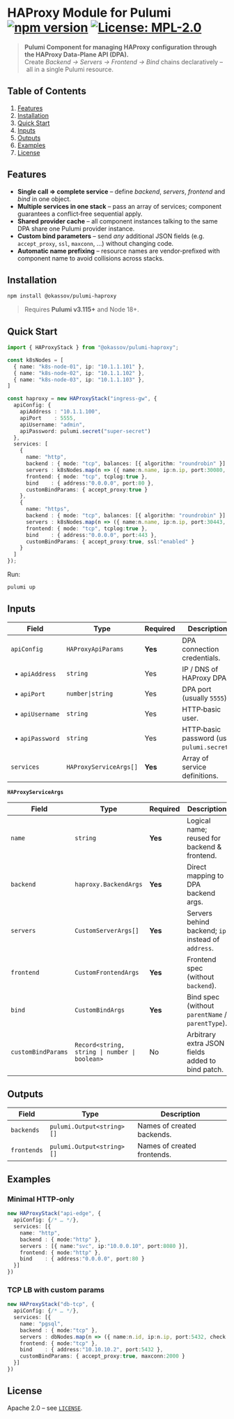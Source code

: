 # HAProxy Module for Pulumi [![npm version](https://badge.fury.io/js/%40okassov%2Fpulumi-haproxy.svg)](https://www.npmjs.com/package/%40okassov%2Fpulumi-haproxy) [![License: MPL-2.0](https://img.shields.io/badge/License-MPL%202.0-brightgreen.svg)](https://mozilla.org/MPL/2.0/)

> **Pulumi Component for managing HAProxy configuration through the HAProxy Data‑Plane API (DPA).**\
> Create *Backend → Servers → Frontend → Bind* chains declaratively – all in a single Pulumi resource.

## Table of Contents

1. [Features](#features)
2. [Installation](#installation)
3. [Quick Start](#quick-start)
4. [Inputs](#inputs)
5. [Outputs](#outputs)
6. [Examples](#examples)
7. [License](#license)

## Features

- **Single call ⇒ complete service** – define *backend*, *servers*, *frontend* and *bind* in one object.
- **Multiple services in one stack** – pass an array of services; component guarantees a conflict‑free sequential apply.
- **Shared provider cache** – all component instances talking to the same DPA share one Pulumi provider instance.
- **Custom bind parameters** – send *any* additional JSON fields (e.g. `accept_proxy`, `ssl`, `maxconn`, …) without changing code.
- **Automatic name prefixing** – resource names are vendor‑prefixed with component name to avoid collisions across stacks.

## Installation

```bash
npm install @okassov/pulumi-haproxy
```

> Requires **Pulumi v3.115+** and Node 18+.

## Quick Start

```ts
import { HAProxyStack } from "@okassov/pulumi-haproxy";

const k8sNodes = [
  { name: "k8s-node-01", ip: "10.1.1.101" },
  { name: "k8s-node-02", ip: "10.1.1.102" },
  { name: "k8s-node-03", ip: "10.1.1.103" },
]

const haproxy = new HAProxyStack("ingress-gw", {
  apiConfig: {
    apiAddress : "10.1.1.100",
    apiPort    : 5555,
    apiUsername: "admin",
    apiPassword: pulumi.secret("super‑secret")
  },
  services: [
    {
      name: "http",
      backend : { mode: "tcp", balances: [{ algorithm: "roundrobin" }] },
      servers : k8sNodes.map(n => ({ name:n.name, ip:n.ip, port:30080, check:true, sendProxy:true })),
      frontend: { mode: "tcp", tcplog:true },
      bind    : { address:"0.0.0.0", port:80 },
      customBindParams: { accept_proxy:true }
    },
    {
      name: "https",
      backend : { mode: "tcp", balances: [{ algorithm: "roundrobin" }] },
      servers : k8sNodes.map(n => ({ name:n.name, ip:n.ip, port:30443, check:true, sendProxy:true })),
      frontend: { mode: "tcp", tcplog:true },
      bind    : { address:"0.0.0.0", port:443 },
      customBindParams: { accept_proxy:true, ssl:"enabled" }
    }
  ]
});
```

Run:

```bash
pulumi up
```

## Inputs

| Field             | Type                   | Required | Description                                |
| ----------------- | ---------------------- | -------- | ------------------------------------------ |
| `apiConfig`       | `HAProxyApiParams`     | **Yes**  | DPA connection credentials.                |
|   • `apiAddress`  | `string`               | Yes      | IP / DNS of HAProxy DPA.                   |
|   • `apiPort`     | `number\|string`       | Yes      | DPA port (usually `5555`).                 |
|   • `apiUsername` | `string`               | Yes      | HTTP‑basic user.                           |
|   • `apiPassword` | `string`               | Yes      | HTTP‑basic password (use `pulumi.secret`). |
| `services`        | `HAProxyServiceArgs[]` | **Yes**  | Array of service definitions.              |

**`HAProxyServiceArgs`**

| Field              | Type                                          | Required | Description                                        |
| ------------------ | --------------------------------------------- | -------- | -------------------------------------------------- |
| `name`             | `string`                                      | **Yes**  | Logical name; reused for backend & frontend.       |
| `backend`          | `haproxy.BackendArgs`                         | **Yes**  | Direct mapping to DPA backend args.                |
| `servers`          | `CustomServerArgs[]`                          | **Yes**  | Servers behind backend; `ip` instead of `address`. |
| `frontend`         | `CustomFrontendArgs`                          | **Yes**  | Frontend spec (without `backend`).                 |
| `bind`             | `CustomBindArgs`                              | **Yes**  | Bind spec (without `parentName` / `parentType`).   |
| `customBindParams` | `Record<string, string \| number \| boolean>` | No       | Arbitrary extra JSON fields added to bind patch.   |

## Outputs

| Field       | Type                      | Description                 |
| ----------- | ------------------------- | --------------------------- |
| `backends`  | `pulumi.Output<string>[]` | Names of created backends.  |
| `frontends` | `pulumi.Output<string>[]` | Names of created frontends. |

## Examples

### Minimal HTTP‐only

```ts
new HAProxyStack("api-edge", {
  apiConfig: {/* … */},
  services: [{
    name: "http",
    backend : { mode:"http" },
    servers : [{ name:"svc", ip:"10.0.0.10", port:8080 }],
    frontend: { mode:"http" },
    bind    : { address:"0.0.0.0", port:80 }
  }]
})
```

### TCP LB with custom params

```ts
new HAProxyStack("db-tcp", {
  apiConfig: {/* … */},
  services: [{
    name: "pgsql",
    backend : { mode:"tcp" },
    servers : dbNodes.map(n => ({ name:n.id, ip:n.ip, port:5432, check:true })),
    frontend: { mode:"tcp" },
    bind    : { address:"10.10.10.2", port:5432 },
    customBindParams: { accept_proxy:true, maxconn:2000 }
  }]
})
```

## License

Apache 2.0 – see [`LICENSE`](./LICENSE).
